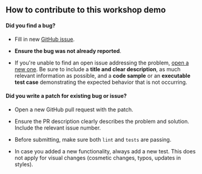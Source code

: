 ## How to contribute to this workshop demo

#### **Did you find a bug?**

-   Fill in new [GitHub issue](https://github.com/oss-institute/workshop-template/issues).

-   **Ensure the bug was not already reported**.

-   If you're unable to find an open issue addressing the problem, [open a new one](https://github.com/oss-institute/workshop-template/issues/new). Be sure to include a **title and clear description**, as much relevant information as possible, and a **code sample** or an **executable test case** demonstrating the expected behavior that is not occurring.

#### **Did you write a patch for existing bug or issue?**

-   Open a new GitHub pull request with the patch.

-   Ensure the PR description clearly describes the problem and solution. Include the relevant issue number.

-   Before submitting, make sure both `lint` and `tests` are passing.

-   In case you added a new functionality, always add a new test. This does not apply for visual changes (cosmetic changes, typos, updates in styles).
